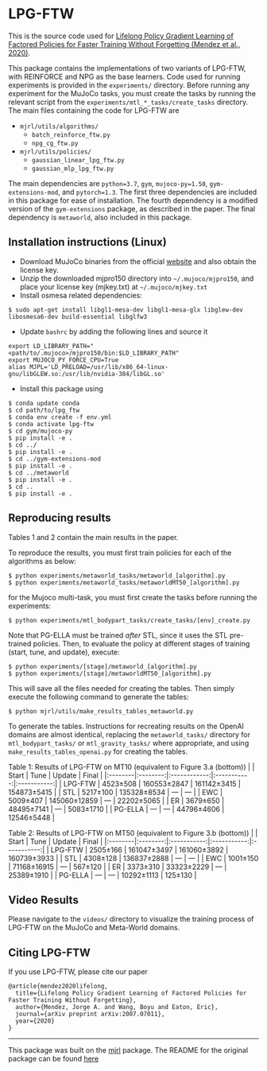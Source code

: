 # LPG-FTW

This is the source code used for [Lifelong Policy Gradient Learning of Factored Policies for Faster Training Without Forgetting (Mendez et al., 2020)](https://arxiv.org/abs/2007.07011).

This package contains the implementations of two variants of LPG-FTW, with REINFORCE and NPG as the base learners. Code used for running experiments is provided in the `experiments/` directory. Before running any experiment for the MuJoCo tasks, you must create the tasks by running the relevant script from the `experiments/mtl_*_tasks/create_tasks` directory. The main files containing the code for LPG-FTW are 

* `mjrl/utils/algorithms/`
    * `batch_reinforce_ftw.py`
    * `npg_cg_ftw.py`
* `mjrl/utils/policies/`
    * `gaussian_linear_lpg_ftw.py` 
    * `gaussian_mlp_lpg_ftw.py`

The main dependencies are `python=3.7`, `gym`, `mujoco-py=1.50`, `gym-extensions-mod`, and `pytorch=1.3`. The first three dependencies are included in this package for ease of installation. The fourth dependency is a modified version of the `gym-extensions` package, as described in the paper. The final dependency is `metaworld`, also included in this package.


## Installation instructions (Linux)

- Download MuJoCo binaries from the official [website](http://www.mujoco.org/) and also obtain the license key.
- Unzip the downloaded mjpro150 directory into `~/.mujoco/mjpro150`, and place your license key (mjkey.txt) at `~/.mujoco/mjkey.txt`
- Install osmesa related dependencies:
```
$ sudo apt-get install libgl1-mesa-dev libgl1-mesa-glx libglew-dev libosmesa6-dev build-essential libglfw3
```
- Update `bashrc` by adding the following lines and source it
```
export LD_LIBRARY_PATH="<path/to/.mujoco>/mjpro150/bin:$LD_LIBRARY_PATH"
export MUJOCO_PY_FORCE_CPU=True
alias MJPL='LD_PRELOAD=/usr/lib/x86_64-linux-gnu/libGLEW.so:/usr/lib/nvidia-384/libGL.so'
```
- Install this package using

```
$ conda update conda
$ cd path/to/lpg_ftw
$ conda env create -f env.yml
$ conda activate lpg-ftw
$ cd gym/mujoco-py
$ pip install -e .
$ cd ../
$ pip install -e .
$ cd ../gym-extensions-mod
$ pip install -e .
$ cd ../metaworld
$ pip install -e .
$ cd ..
$ pip install -e .
```



## Reproducing results

Tables 1 and 2 contain the main results in the paper. 

To reproduce the results, you must first train policies for each of the algorithms as below:

```
$ python experiments/metaworld_tasks/metaworld_[algorithm].py
$ python experiments/metaworld_tasks/metaworldMT50_[algorithm].py
```

for the Mujoco multi-task, you must first create the tasks before running the experiments:

```
$ python experiments/mtl_bodypart_tasks/create_tasks/[env]_create.py
```

Note that PG-ELLA must be trained _after_ STL, since it uses the STL pre-trained policies. Then, to evaluate the policy at different stages of training (start, tune, and update), execute:

```
$ python experiments/[stage]/metaworld_[algorithm].py
$ python experiments/[stage]/metaworldMT50_[algorithm].py
```

This will save all the files needed for creating the tables. Then simply execute the following command to generate the tables:

```$ python mjrl/utils/make_results_tables_metaworld.py```

To generate the tables. Instructions for recreating results on the OpenAI domains are almost identical, replacing the `metaworld_tasks/` directory for `mtl_bodypart_tasks/` or `mtl_gravity_tasks/` where appropriate, and using `make_results_tables_openai.py` for creating the tables.




Table 1: Results of LPG-FTW on MT10 (equivalent to Figure 3.a (bottom))
|         | Start    | Tune         | Update      | Final       |
|:--------|:--------:|:------------:|:-----------:|:-----------:|
| LPG-FTW | 4523±508 | 160553±2847  | 161142±3415 | 154873±5415 |
| STL     | 5217±100 | 135328±8534  | —           | —           |
| EWC     | 5009±407 | 145060±12859 | —           | 22202±5065  |
| ER      | 3679±650 | 48495±7141   | —           | 5083±1710   |
| PG-ELLA | —        | —            | 44796±4606  | 12546±5448  |


Table 2: Results of LPG-FTW on MT50 (equivalent to Figure 3.b (bottom))
|         | Start    | Tune        | Update      | Final       |
|:--------|:--------:|:-----------:|:-----------:|:-----------:|
| LPG-FTW | 2505±166 | 161047±3497 | 161060±3892 | 160739±3933 |
| STL     | 4308±128 | 136837±2888 | —           | —           |
| EWC     | 1001±150 | 71168±16915 | —           | 567±120     |
| ER      | 3373±310 | 33323±2229  | —           | 25389±1910  |
| PG-ELLA | —        | —           | 10292±1113  | 125±130     |

## Video Results

Please navigate to the `videos/` directory to visualize the training process of LPG-FTW on the MuJoCo and Meta-World domains.

## Citing LPG-FTW

If you use LPG-FTW, please cite our paper

```
@article{mendez2020lifelong,
  title={Lifelong Policy Gradient Learning of Factored Policies for Faster Training Without Forgetting},
  author={Mendez, Jorge A. and Wang, Boyu and Eaton, Eric},
  journal={arXiv preprint arXiv:2007.07011},
  year={2020}
}
```

---
This package was built on the [mjrl](https://github.com/aravindr93/mjrl) package. The README for the original package can be found [here](README_mjrl.md)
